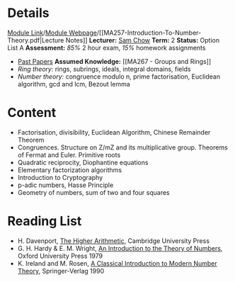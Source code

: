 # Details
[Module Link](https://courses.warwick.ac.uk/modules/2024/MA257-10)/[Module Webpage](https://warwick.ac.uk/fac/sci/maths/currentstudents/ughandbook/year2/ma257)/[[MA257-Introduction-To-Number-Theory.pdf|Lecture Notes]]
**Lecturer:** [Sam Chow](https://peoplesearch.warwick.ac.uk/profile/1875090)
**Term:** 2
**Status:** Option List A
**Assessment:** *85%* 2 hour exam, *15%* homework assignments 
- [Past Papers](https://warwick.ac.uk/exampapers?q=MA257)
**Assumed Knowledge:** [[MA267 - Groups and Rings]]
- *Ring theory:* rings, subrings, ideals, integral domains, fields
- *Number theory:* congruence modulo n, prime factorisation, Euclidean algorithm, gcd and lcm, Bezout lemma

# Content 
- Factorisation, divisibility, Euclidean Algorithm, Chinese Remainder Theorem
- Congruences. Structure on Z/mZ and its multiplicative group. Theorems of Fermat and Euler. Primitive roots
- Quadratic reciprocity, Diophantine equations
- Elementary factorization algorithms
- Introduction to Cryptography
- p-adic numbers, Hasse Principle
- Geometry of numbers, sum of two and four squares

# Reading List
- H. Davenport, [The Higher Arithmetic](obsidian://open?vault=Obsidian%20Vault&file=Uni%20Stuff%2FYear%202%2FBooks%2FH.%20Davenport.pdf), Cambridge University Press
- G. H. Hardy & E. M. Wright, [An Introduction to the Theory of Numbers](obsidian://open?vault=Obsidian%20Vault&file=Uni%20Stuff%2FYear%202%2FBooks%2Fhardy-wright-theory_of_numbers.pdf), Oxford University Press 1979
- K. Ireland and M. Rosen, [A Classical Introduction to Modern Number Theory](obsidian://open?vault=Obsidian%20Vault&file=Uni%20Stuff%2FYear%202%2FBooks%2FA%20Classical%20Introduction%20to%20Mo%20-%20Ireland%2C%20Kenneth%20%26%20Rosen%2C%20Mich_4454.pdf), Springer-Verlag 1990